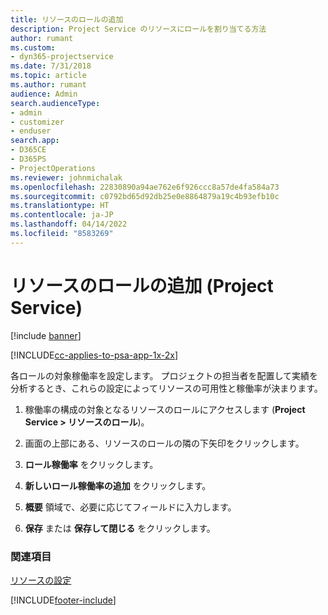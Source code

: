 ```yaml
---
title: リソースのロールの追加
description: Project Service のリソースにロールを割り当てる方法
author: rumant
ms.custom:
- dyn365-projectservice
ms.date: 7/31/2018
ms.topic: article
ms.author: rumant
audience: Admin
search.audienceType:
- admin
- customizer
- enduser
search.app:
- D365CE
- D365PS
- ProjectOperations
ms.reviewer: johnmichalak
ms.openlocfilehash: 22830890a94ae762e6f926ccc8a57de4fa584a73
ms.sourcegitcommit: c0792bd65d92db25e0e8864879a19c4b93efb10c
ms.translationtype: HT
ms.contentlocale: ja-JP
ms.lasthandoff: 04/14/2022
ms.locfileid: "8583269"
---
```

# <a name="add-resource-roles-project-service"></a>リソースのロールの追加 (Project Service)

[!include [banner](../includes/psa-now-project-operations.md)]

[!INCLUDE[cc-applies-to-psa-app-1x-2x](../includes/cc-applies-to-psa-app-1x-2x.md)]

各ロールの対象稼働率を設定します。 プロジェクトの担当者を配置して実績を分析するとき、これらの設定によってリソースの可用性と稼働率が決まります。  
  
1.  稼働率の構成の対象となるリソースのロールにアクセスします (**Project Service > リソースのロール**)。  
  
2.  画面の上部にある、リソースのロールの隣の下矢印をクリックします。  
  
3.  **ロール稼働率** をクリックします。  
  
4.  **新しいロール稼働率の追加** をクリックします。  
  
5.  **概要** 領域で、必要に応じてフィールドに入力します。  
  
6.  **保存** または **保存して閉じる** をクリックします。  
  
### <a name="see-also"></a>関連項目  
 [リソースの設定](../psa/set-up-resources.md)


[!INCLUDE[footer-include](../includes/footer-banner.md)]
